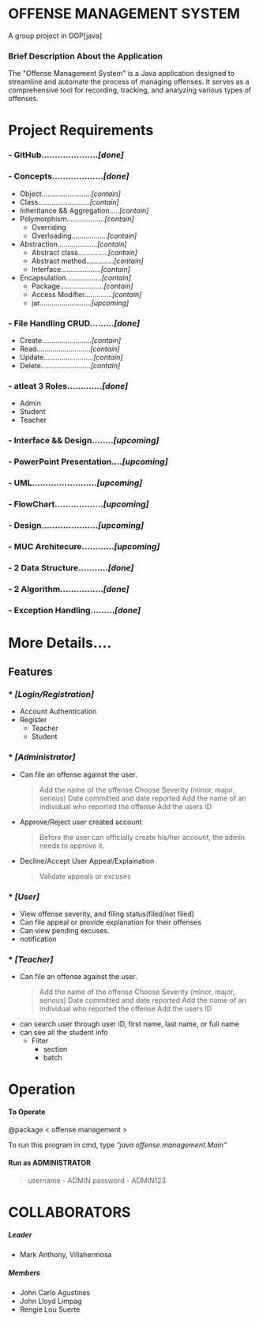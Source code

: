 # OFFENSE MANAGEMENT SYSTEM

A group project in OOP[java]

### Brief Description About the Application
    
The "Offense Management System" is a Java application designed to streamline and automate the process of managing offenses. It serves as a comprehensive tool for recording, tracking, and analyzing various types of offenses.

# Project Requirements

### - GitHub....................._[done]_
### - Concepts..................._[done]_
* Object........................._[contain]_
* Class.........................._[contain]_                         
* Inheritance && Aggregation....._[contain]_
* Polymorphism..................._[contain]_                   
  * Overriding
  * Overloading.................._[contain]_                  
* Abstraction...................._[contain]_                    
  * Abstract class..............._[contain]_              
  * Abstract method.............._[contain]_
  * Interface...................._[contain]_                    
* Encapsulation.................._[contain]_                  
  * Package......................_[contain]_                     
  * Access Modifier.............._[contain]_              
  * jar.........................._[upcoming]_                          
### - File Handling CRUD........._[done]_
* Create........................._[contain]_
* Read..........................._[contain]_
* Update........................._[contain]_
* Delete........................._[contain]_
### - atleat 3 Roles............._[done]_
* Admin
* Student
* Teacher
### - Interface && Design........_[upcoming]_
### - PowerPoint Presentation...._[upcoming]_
### - UML........................_[upcoming]_
### - FlowChart.................._[upcoming]_
### - Design....................._[upcoming]_
### - MUC Architecure............_[upcoming]_
### - 2 Data Structure..........._[done]_
### - 2 Algorithm................_[done]_
### - Exception Handling........._[done]_


# More Details....
 ## Features
  ### * _[Login/Registration]_
   * Account Authentication
   * Register
     * Teacher
     * Student

  ### * _[Administrator]_
   * Can file an offense against the user.
     > Add the name of the offense
     > Choose Severity (minor, major, serious)
     > Date committed and date reported
     > Add the name of an individual who reported the offense 
     > Add the users ID

  * Approve/Reject user created account
    > Before the user can officially create his/her account, the admin needs to approve it.

  * Decline/Accept User Appeal/Explaination
    > Validate appeals or excuses

 ### * _[User]_
  * View offense severity, and filing status(filed/not filed)
  * Can file appeal or provide explanation for their offenses
  * Can view pending excuses.
  * notification

 ### * _[Teacher]_
  * Can file an offense against the user.
     > Add the name of the offense
     > Choose Severity (minor, major, serious)
     > Date committed and date reported
     > Add the name of an individual who reported the offense 
     > Add the users ID
  * can search user through user ID, first name, last name, or full name
  * can see all the student info
    * Filter
      * section
      * batch

# Operation
  #### To Operate

  @package  < offense.management >

  To run this program in cmd, type _"java offense.management.Main"_

#### Run as ADMINISTRATOR
 > username - ADMIN
 > password - ADMIN123


# COLLABORATORS
 ##### Leader
  * Mark Anthony, Villahermosa
 ##### Members
  * John Carlo Agustines
  * John Lloyd Limpag
  * Rengie Lou Suerte
